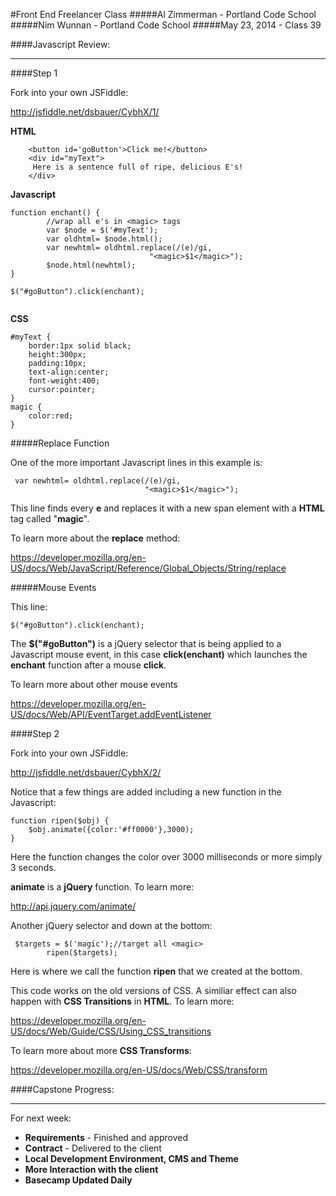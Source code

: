#Front End Freelancer Class
#####Al Zimmerman - Portland Code School
#####Nim Wunnan - Portland Code School
#####May 23, 2014 - Class 39

####Javascript Review:
____________________________________________________________________________

####Step 1

Fork into your own JSFiddle:

http://jsfiddle.net/dsbauer/CybhX/1/


**HTML**

```
	<button id='goButton'>Click me!</button>
	<div id="myText">
   	 Here is a sentence full of ripe, delicious E's!
	</div>
```

**Javascript**

```
function enchant() {
        //wrap all e's in <magic> tags
        var $node = $('#myText'); 
        var oldhtml= $node.html();
        var newhtml= oldhtml.replace(/(e)/gi,
                               "<magic>$1</magic>");
        $node.html(newhtml);
}

$("#goButton").click(enchant);


```

**CSS**

```
#myText {
    border:1px solid black;
    height:300px;
    padding:10px;
    text-align:center;
    font-weight:400;
    cursor:pointer;
}
magic {
    color:red;
}

```

#####Replace Function

One of the more important Javascript lines in this example is:

 ```
  var newhtml= oldhtml.replace(/(e)/gi,
                               "<magic>$1</magic>");
 ```

This line finds every **e** and replaces it with a new span element with a **HTML** tag called "**magic**".

To learn more about the **replace** method:

https://developer.mozilla.org/en-US/docs/Web/JavaScript/Reference/Global_Objects/String/replace

#####Mouse Events

This line:

```
$("#goButton").click(enchant);

```
The **$("#goButton")** is a jQuery selector that is being applied to a Javascript mouse event, in this case **click(enchant)** which launches the **enchant** function after a mouse **click**.


To learn more about other mouse events

https://developer.mozilla.org/en-US/docs/Web/API/EventTarget.addEventListener



####Step 2

Fork into your own JSFiddle:

http://jsfiddle.net/dsbauer/CybhX/2/

Notice that a few things are added including a new function in the Javascript:

```
function ripen($obj) {
    $obj.animate({color:'#ff0000'},3000);
}

```
Here the function changes the color over 3000 milliseconds or more simply 3 seconds.

**animate** is a **jQuery** function. To learn more:

http://api.jquery.com/animate/


Another jQuery selector and down at the bottom:

```
 $targets = $('magic');//target all <magic>
        ripen($targets);

```

Here is where we call the function **ripen** that we created at the bottom.

This code works on the old versions of CSS.  A similiar effect can also happen with **CSS Transitions** in **HTML**.  To learn more:

https://developer.mozilla.org/en-US/docs/Web/Guide/CSS/Using_CSS_transitions

To learn more about more **CSS Transforms**:

https://developer.mozilla.org/en-US/docs/Web/CSS/transform


####Capstone Progress:
____________________________________________________________________________

For next week:

* **Requirements** - Finished and approved
* **Contract** - Delivered to the client
* **Local Development Environment, CMS and Theme**
* **More Interaction with the client**
* **Basecamp Updated Daily**




